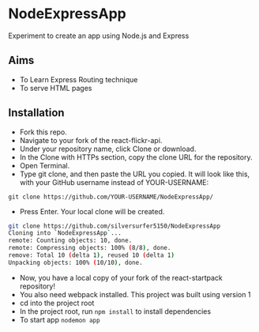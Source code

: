 # NodeExpressApp
Experiment to create an app using Node.js and Express

## Aims 

* To Learn Express Routing technique
* To serve HTML pages

## Installation

* Fork this repo.
* Navigate to your fork of the react-flickr-api.
* Under your repository name, click Clone or download.
* In the Clone with HTTPs section, copy the clone URL for the repository.
* Open Terminal.
* Type git clone, and then paste the URL you copied. It will look like this, with your GitHub username instead of YOUR-USERNAME:
```{bash}
git clone https://github.com/YOUR-USERNAME/NodeExpressApp/
```
* Press Enter. Your local clone will be created.
```bash
git clone https://github.com/silversurfer5150/NodeExpressApp
Cloning into `NodeExpressApp`...
remote: Counting objects: 10, done.
remote: Compressing objects: 100% (8/8), done.
remove: Total 10 (delta 1), reused 10 (delta 1)
Unpacking objects: 100% (10/10), done.
```
* Now, you have a local copy of your fork of the react-startpack repository!
* You also need webpack installed. This project was built using version 1
* cd into the project root
* In the project root, run `npm install` to install dependencies
* To start app `nodemon app`

